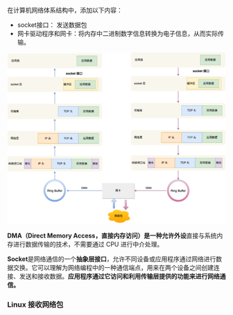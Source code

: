 在计算机网络体系结构中，添加以下内容：

- socket接口：  发送数据包
- 网卡驱动程序和网卡：将内存中二进制数字信息转换为电子信息，从而实际传输。 

![img](images/收发流程.png)

**DMA（Direct Memory Access，直接内存访问）是一种允许外设**直接与系统内存进行数据传输的技术，不需要通过 CPU 进行中介处理。

**Socket**是网络通信的一个**抽象层接口**，允许不同设备或应用程序通过网络进行数据交换。它可以理解为网络编程中的一种通信端点，用来在两个设备之间创建连接、发送和接收数据。**应用程序通过它访问和利用传输层提供的功能来进行网络通信。**



### Linux 接收网络包

